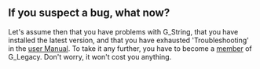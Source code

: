 ## If you suspect a bug, what now? ##
Let's assume then that you have problems with G_String, that you have installed the latest version, and that you have exhausted 'Troubleshooting' in the [user Manual](../..//blob/main/Support/Manual.pdf). To take it any further, you have to become a [member](membership.md) of G_Legacy. Don't worry, it won't cost you anything.
